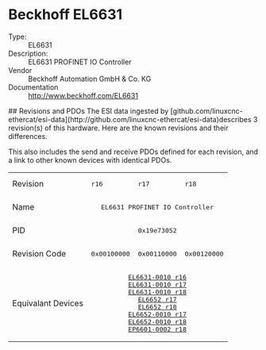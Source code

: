 #  Beckhoff EL6631

<dl>
  <dt>Type:</dt><dd>EL6631</dd>
  <dt>Description:</dt><dd>EL6631 PROFINET IO Controller</dd>
  <dt>Vendor</dt><dd>Beckhoff Automation GmbH & Co. KG</dd>
  <dt>Documentation</dt><dd><a href="http://www.beckhoff.com/EL6631">http://www.beckhoff.com/EL6631</a></dd>
</dl>
## Revisions and PDOs
The ESI data ingested by [github.com/linuxcnc-ethercat/esi-data](http://github.com/linuxcnc-ethercat/esi-data)describes 3 revision(s) of this hardware.  Here are the known revisions and their differences.

This also includes the send and receive PDOs defined for each revision, and a link to other known devices with identical PDOs.

<table>
<tr >
<td class="first">Revision</td>
<td ><pre>r16</pre></td>
<td ><pre>r17</pre></td>
<td ><pre>r18</pre></td>
</tr>
<tr >
<td class="first">Name</td>
<td  colspan=3 align="center"><pre>EL6631 PROFINET IO Controller</pre></td>
</tr>
<tr >
<td class="first">PID</td>
<td  colspan=3 align="center"><pre>0x19e73052</pre></td>
</tr>
<tr >
<td class="first">Revision Code</td>
<td ><pre>0x00100000</pre></td>
<td ><pre>0x00110000</pre></td>
<td ><pre>0x00120000</pre></td>
</tr>
<tr >
<td class="first">Equivalant Devices</td>
<td  colspan=3 align="center"><pre><a href="EL6631-0010">EL6631-0010 r16</a><br/><a href="EL6631-0010">EL6631-0010 r17</a><br/><a href="EL6631-0010">EL6631-0010 r18</a><br/><a href="EL6652">EL6652 r17</a><br/><a href="EL6652">EL6652 r18</a><br/><a href="EL6652-0010">EL6652-0010 r17</a><br/><a href="EL6652-0010">EL6652-0010 r18</a><br/><a href="EP6601-0002">EP6601-0002 r18</a></pre></td>
</tr>
</table>
